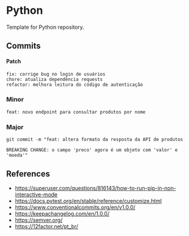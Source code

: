 # Python

Template for Python repository.

## Commits

#### Patch

```
fix: corrige bug no login de usuários
chore: atualiza dependência requests
refactor: melhora leitura do código de autenticação
```

### Minor 

```
feat: novo endpoint para consultar produtos por nome
```

### Major

```
git commit -m "feat: altera formato da resposta da API de produtos

BREAKING CHANGE: o campo 'preco' agora é um objeto com 'valor' e 'moeda'"
```

## References

- https://superuser.com/questions/816143/how-to-run-pip-in-non-interactive-mode
- https://docs.pytest.org/en/stable/reference/customize.html
- https://www.conventionalcommits.org/en/v1.0.0/
- https://keepachangelog.com/en/1.0.0/
- https://semver.org/
- https://12factor.net/pt_br/